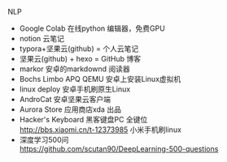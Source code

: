 

NLP
- Google Colab 在线python 编辑器，免费GPU  
- notion 云笔记  
- typora+坚果云(github) = 个人云笔记  
- 坚果云(github) + hexo = GitHub 博客  
- markor 安卓的markdownd 阅读器  
- Bochs Limbo APQ QEMU 安卓上安装Linux虚拟机  
- linux deploy 安卓手机刷原生Linux  
- AndroCat 安卓坚果云客户端  
- Aurora Store 应用商店xda 出品  
- Hacker's Keyboard 黑客键盘PC 全键位  
http://bbs.xiaomi.cn/t-12373985 小米手机刷linux  
- 深度学习500问  
https://github.com/scutan90/DeepLearning-500-questions  


